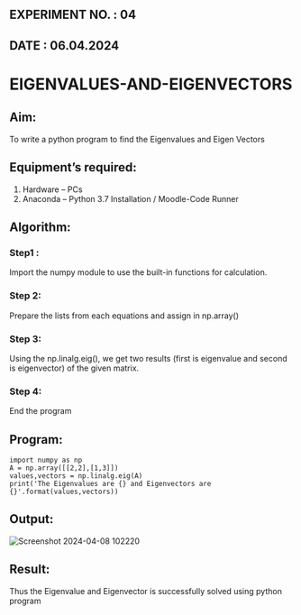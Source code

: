 ## EXPERIMENT NO. : 04 
## DATE : 06.04.2024

# EIGENVALUES-AND-EIGENVECTORS
## Aim:
To write a python program to find the Eigenvalues and Eigen Vectors
## Equipment’s required:
1. 	Hardware – PCs
2. 	Anaconda – Python 3.7 Installation / Moodle-Code Runner
## Algorithm:
### Step1 : 
Import the numpy module to use the built-in functions for calculation.
### Step 2: 
Prepare the lists from each equations and assign in np.array()
### Step 3: 
Using the np.linalg.eig(),  we get two results (first is eigenvalue and second is eigenvector) of the given matrix.
### Step 4: 
End the program
## Program:
```
import numpy as np
A = np.array([[2,2],[1,3]])
values,vectors = np.linalg.eig(A)
print('The Eigenvalues are {} and Eigenvectors are {}'.format(values,vectors))
```
## Output:
![Screenshot 2024-04-08 102220](https://github.com/Yazhinielangovan/EIGENVALUES-AND-EIGENVECTORS/assets/155508323/cfb6d209-eac4-4f3b-9f86-98969787c9a1)

## Result:
Thus the Eigenvalue and Eigenvector is successfully solved using python program
